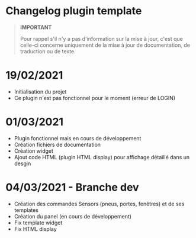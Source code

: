 # Changelog plugin template

>**IMPORTANT**
>
>Pour rappel s'il n'y a pas d'information sur la mise à jour, c'est que celle-ci concerne uniquement de la mise à jour de documentation, de traduction ou de texte.

# 19/02/2021

- Initialisation du projet
- Ce plugin n'est pas fonctionnel pour le moment (erreur de LOGIN)

# 01/03/2021
 - Plugin fonctionnel mais en cours de développement
 - Création fichiers de documentation
 - Création widget
 - Ajout code HTML (plugin HTML display) pour affichage détaillé dans un desgin

# 04/03/2021 - Branche dev
 - Création des commandes Sensors (pneus, portes, fenêtres) et de ses templates
 - Création du panel (en cours de développement)
 - Fix template widget
 - Fix HTML display
